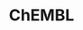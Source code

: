 ---
bigquery: https://console.cloud.google.com/bigquery?p=patents-public-data&d=ebi_chembl&page=dataset
citation: '"The ChEMBL database in 2017." Anna Gaulton, Anne Hersey, Michał Nowotka,
  A Patrícia Bento, Jon Chambers, David Mendez, Prudence Mutowo, Francis Atkinson,
  Louisa J Bellis, Elena Cibrián-Uhalte, Mark Davies, Nathan Dedman, Anneli Karlsson,
  María Paula Magariños, John P Overington, George Papadatos, Ines Smit, Andrew R
  Leach Nucleic acids Research (2017) 45 (Database Issue), D945-D954'
contributors: European Bioinformatics Institute
cost: None
description: ChEMBL Data is a manually curated database of small molecules used in
  drug discovery, including information about existing patented drugs.
documentation: 'schema: https://www.ebi.ac.uk/chembl/db_schema


  '
last_edit: Mon, 04 Apr 2022 19:07:30 GMT
location: https://console.cloud.google.com/marketplace/product/google_patents_public_datasets/chembl
maintained_by: EMBL-EBI, an outstation of European Molecular Biology Laboratory
related_publications: '

  ChEMBL: towards direct deposition of bioassay data.


  Mendez D, Gaulton A, Bento AP, Chambers J, De Veij M, Félix E, Magariños MP, Mosquera
  JF, Mutowo P, Nowotka M, Gordillo-Marañón M, Hunter F, Junco L, Mugumbate G, Rodriguez-Lopez
  M, Atkinson F, Bosc N, Radoux CJ, Segura-Cabrera A, Hersey A, Leach AR.


  — Nucleic Acids Res. 2019; 47(D1):D930-D940. doi: 10.1093/nar/gky1075

  '
schema_fields:
- assay_organism
- idx
- bao_id
- ro3_pass
- mc_organism
- uo_units
- activity_comment
- mc_target_accession
- standard_value
- therapeutic_flag
- l7
- cell_ontology_id
- journal
- dosage_form
- smarts
- comments
- ap_id
- name
- warnref_id
- uberon_id
- ad_type
- ddd_id
- accession
- component_type
- enzyme_name
- irac_code
- potential_duplicate
- drug_record_id
- polymer_flag
- frac_class_id
- mol_irac_id
- usan_substem
- metabolite_record_id
- units
- last_active
- withdrawn_class
- prediction_method
- mol_atc_id
- prod_pat_id
- hbd
- standard_units
- parent_id
- domain_name
- protclasssyn_id
- nda_type
- standard_relation
- start_position
- syn_type
- oral
- pubmed_id
- molregno
- standard_upper_value
- aidx
- cell_source_tax_id
- assay_tissue
- l6
- active_molregno
- ref_id
- binding_site_comment
- publication_number
- sequence
- patent_no
- ddd_units
- warning_country
- aromatic_rings
- helm_notation
- pathway_id
- targrel_id
- creation_date
- site_name
- cell_name
- submission_date
- domain_description
- tissue_id
- hba
- protein_class_desc
- class_level
- molfile
- pathway_key
- mesh_heading
- warning_class
- structure_type
- patent_expire_date
- downgraded
- published_units
- res_stem_id
- substrate_record_id
- data_validity_comment
- mw_monoisotopic
- withdrawn_reason
- compsyn_id
- orig_description
- assay_source
- assay_strain
- level3_description
- sei
- clo_id
- indication_class
- usan_year
- first_in_class
- standard_inchi
- patent_id
- irac_class_id
- selectivity_comment
- direct_interaction
- organism
- assay_class_id
- ridx
- curated_by
- parent_molregno
- level5
- assay_desc
- max_phase
- drug_substance_flag
- l1
- ddd_admr
- warning_description
- smid
- num_ro5_violations
- published_relation
- abstract
- delist_flag
- innovator_company
- upper_value
- route
- assay_type
- atc_code
- version
- co_stem_id
- approval_date
- set_name
- value
- major_class
- type
- full_molformula
- met_conversion
- mw_freebase
- assay_tax_id
- efo_id
- parent_type
- l8
- disease_efficacy
- status
- l3
- std_act_id
- source
- mechanism_comment
- warning_id
- molecular_mechanism
- log_id
- cx_most_bpka
- ingredient
- chebi_par_id
- path
- relationship
- molsyn_id
- compd_id
- formulation_id
- assay_id
- db_source
- domain_id
- molecule_type
- priority
- protein_class_id
- ddd_value
- cellosaurus_id
- hrac_class_id
- cell_source_tissue
- availability_type
- level4_description
- src_assay_id
- component_synonym
- first_approval
- bao_format
- synonyms
- species_group_flag
- tid
- who_extra
- warning_type
- inorganic_flag
- targcomp_id
- cidx
- alert_set_id
- doi
- parent_go_id
- sitecomp_id
- standard_inchi_key
- sequence_md5sum
- db_version
- authors
- assay_test_type
- level4
- num_lipinski_ro5_violations
- efo_term
- pref_name
- domain_type
- qudt_units
- description
- drugind_id
- as_id
- mutation
- alogp
- pchembl_value
- toid
- bao_endpoint
- alert_id
- stem
- max_phase_for_ind
- mol_frac_id
- mecref_id
- canonical_smiles
- indref_id
- mol_hrac_id
- full_mwt
- oc_id
- active_ingredient
- compound_key
- acd_logd
- acd_most_apka
- hbd_lipinski
- definition
- metref_id
- confidence
- comp_go_id
- lle
- protein_class_synonym
- level2
- standard_type
- enzyme_tid
- relationship_type
- curation_comment
- issue
- hba_lipinski
- cpd_str_alert_id
- actsm_id
- chembl_id
- psa
- homologue
- volume
- activity_count
- company
- withdrawn_year
- who_name
- cl_lincs_id
- num_alerts
- title
- updated_on
- level1
- qed_weighted
- src_description
- doc_type
- ref_url
- withdrawn_country
- mesh_id
- predbind_id
- cx_most_apka
- target_mapping
- stem_class
- tid_fixed
- patent_use_code
- tax_id
- mechanism_of_action
- withdrawn_flag
- compound_name
- prodrug
- go_id
- previous_company
- heavy_atoms
- result_flag
- acd_most_bpka
- biocomp_id
- target_type
- normal_range_max
- l5
- l2
- aspect
- short_name
- hrac_code
- stat
- doc_id
- assay_param_id
- src_id
- cx_logd
- label
- published_value
- bto_id
- parameter_value
- rgid
- isoform
- standard_text_value
- drug_product_flag
- acd_logp
- source_domain_id
- variant_id
- end_position
- rtb
- l4
- country
- alert_name
- updated_by
- frac_code
- comp_class_id
- ref_type
- level3
- cell_source_organism
- cell_id
- le
- activity_id
- text_value
- annotation
- assay_category
- site_residues
- cell_description
- met_comment
- usan_stem_definition
- subgroup
- trade_name
- component_id
- black_box_warning
- src_short_name
- topical
- src_compound_id
- class_type
- entity_type
- relationship_desc
- strength
- caloha_id
- met_id
- related_tid
- target_desc
- last_page
- research_stem
- mc_tax_id
- mec_id
- warning_year
- assay_cell_type
- entity_id
- cx_logp
- usan_stem_id
- confidence_score
- action_type
- relation
- mc_target_name
- natural_product
- applicant_full_name
- bei
- record_id
- level1_description
- parenteral
- mc_target_type
- product_id
- ass_cls_map_id
- ddd_comment
- tbl
- standard_flag
- usan_stem
- site_id
- dosed_ingredient
- normal_range_min
- chirality
- published_type
- molecular_species
- year
- first_page
- level2_description
- parameter_type
- job_id
- assay_subcellular_fraction
shortname: chembl
tags:
- biotechnology
- health
- chemical
- bioinformatics
- medical
terms_of_use: CC BY-SA 3.0
title: ChEMBL
uuid: e232a192-965c-4ec9-904c-155b6dfe56c5
---